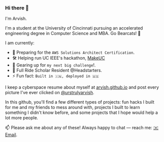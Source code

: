 ### Hi there 👋

I'm Arvish. 

I'm a student at the University of Cincinnati pursuing an accelerated engineering degree in Computer Science and MBA. Go Bearcats! 🐻

I am currently:
- 🔬 Preparing for the `AWS Solutions Architect Certification`.
- 🛠 Helping run UC IEEE's hackathon, [MakeUC](https://makeuc.io)
- 🤖 Gearing up for `my next big challenge`!.
- 📖 Full Ride Scholar Resident @Headstarters.
- ⚡ Fun fact: `Built in 🇮🇳, deployed in 🇺🇸`

I keep a cyberspace resume about myself at [arvish.github.io](https://arvish.github.io) and post every picture I've ever clicked on [@urstrulyarvish](https://instagram.com/urstrulyarvish).

In this github, you'll find a few different types of projects: fun hacks I built for me and my friends to mess around with, projects I built to learn something I didn't know before, and some projects that I hope would help a lot more people. 

 📫 Please ask me about any of these! Always happy to chat — reach me: [✉️ Email](mailto:arvishpandey@icloud.com).
